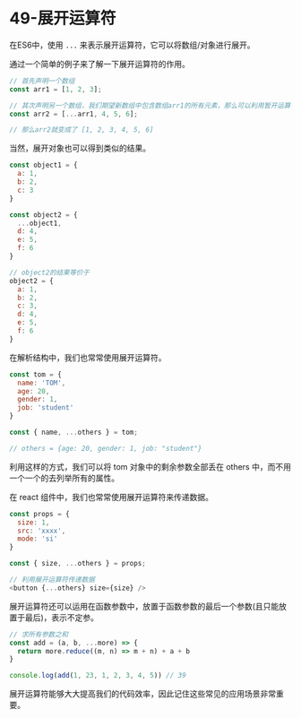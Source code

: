 # 49-展开运算符

在ES6中，使用 `...` 来表示展开运算符，它可以将数组/对象进行展开。

通过一个简单的例子来了解一下展开运算符的作用。

```javascript
// 首先声明一个数组
const arr1 = [1, 2, 3];

// 其次声明另一个数组，我们期望新数组中包含数组arr1的所有元素，那么可以利用暂开运算符
const arr2 = [...arr1, 4, 5, 6];

// 那么arr2就变成了 [1, 2, 3, 4, 5, 6]
```

当然，展开对象也可以得到类似的结果。

```javascript
const object1 = {
  a: 1,
  b: 2,
  c: 3
}

const object2 = {
  ...object1,
  d: 4,
  e: 5,
  f: 6
}

// object2的结果等价于
object2 = {
  a: 1,
  b: 2,
  c: 3,
  d: 4,
  e: 5,
  f: 6
}
```

在解析结构中，我们也常常使用展开运算符。

```javascript
const tom = {
  name: 'TOM',
  age: 20,
  gender: 1,
  job: 'student'
}

const { name, ...others } = tom;

// others = {age: 20, gender: 1, job: "student"}
```

利用这样的方式，我们可以将 tom 对象中的剩余参数全部丢在 others 中，而不用一个一个的去列举所有的属性。

在 react 组件中，我们也常常使用展开运算符来传递数据。

```javascript
const props = {
  size: 1,
  src: 'xxxx',
  mode: 'si'
}

const { size, ...others } = props;

// 利用展开运算符传递数据
<button {...others} size={size} />
```

展开运算符还可以运用在函数参数中，放置于函数参数的最后一个参数(且只能放置于最后)，表示不定参。

```javascript
// 求所有参数之和
const add = (a, b, ...more) => {
  return more.reduce((m, n) => m + n) + a + b
}

console.log(add(1, 23, 1, 2, 3, 4, 5)) // 39
```

展开运算符能够大大提高我们的代码效率，因此记住这些常见的应用场景非常重要。